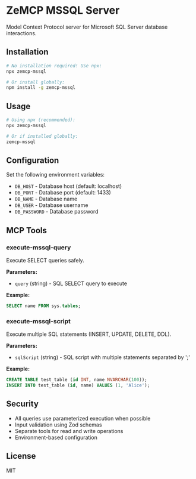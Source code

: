 # ZeMCP MSSQL Server

Model Context Protocol server for Microsoft SQL Server database interactions.

## Installation

```bash
# No installation required! Use npx:
npx zemcp-mssql

# Or install globally:
npm install -g zemcp-mssql
```

## Usage

```bash
# Using npx (recommended):
npx zemcp-mssql

# Or if installed globally:
zemcp-mssql
```

## Configuration

Set the following environment variables:

- `DB_HOST` - Database host (default: localhost)
- `DB_PORT` - Database port (default: 1433)
- `DB_NAME` - Database name
- `DB_USER` - Database username
- `DB_PASSWORD` - Database password

## MCP Tools

### execute-mssql-query
Execute SELECT queries safely.

**Parameters:**
- `query` (string) - SQL SELECT query to execute

**Example:**
```sql
SELECT name FROM sys.tables;
```

### execute-mssql-script
Execute multiple SQL statements (INSERT, UPDATE, DELETE, DDL).

**Parameters:**
- `sqlScript` (string) - SQL script with multiple statements separated by ';'

**Example:**
```sql
CREATE TABLE test_table (id INT, name NVARCHAR(100));
INSERT INTO test_table (id, name) VALUES (1, 'Alice');
```

## Security

- All queries use parameterized execution when possible
- Input validation using Zod schemas
- Separate tools for read and write operations
- Environment-based configuration

## License

MIT
